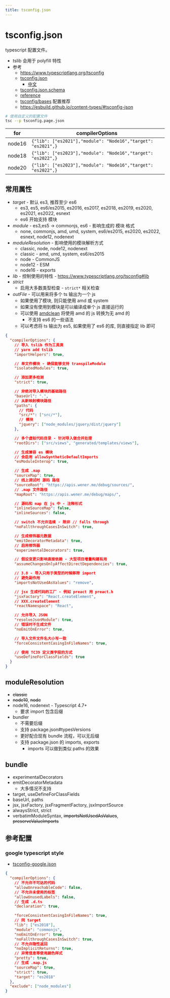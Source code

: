 ```yaml
---
title: tsconfig.json
---
```


# tsconfig.json

typescript 配置文件。

- tslib 会用于 polyfill 特性
- 参考
  - https://www.typescriptlang.org/tsconfig
  - [tsconfig.json](https://www.typescriptlang.org/docs/handbook/tsconfig-json.html)
    - [中文](https://zhongsp.gitbooks.io/typescript-handbook/content/doc/handbook/tsconfig.json.html)
  - [tsconfig.json.schema](http://json.schemastore.org/tsconfig)
  - [reference](https://www.typescriptlang.org/tsconfig)
  - [tsconfig/bases](https://github.com/tsconfig/bases) 配置推荐
  - https://esbuild.github.io/content-types/#tsconfig-json

```bash
# 使用自定义的配置文件
tsc --p tsconfig.page.json
```

| for    | compilerOptions                                              |
| ------ | ------------------------------------------------------------ |
| node16 | `{"lib": ["es2021"],"module": "Node16","target": "es2021",}` |
| node18 | `{"lib": ["es2023"],"module": "Node16","target": "es2022",}` |
| node20 | `{"lib": ["es2023"],"module": "Node16","target": "es2022",}` |

## 常用属性

- _target_ - 默认 es3, 推荐至少 es6
  - es3, es5, es6/es2015, es2016, es2017, es2018, es2019, es2020, es2021, es2022, esnext
  - es6 开始支持 模块
- _module_ - es3,es5 -> commonjs, es6 - 影响生成的 模块 格式
  - none, commonjs, amd, umd, system, es6/es2015, es2020, es2022, esnext, node12, nodenext
- _moduleResolution_ - 影响使用的模块解析方式
  - classic, node, node12, nodenext
  - classic - amd, umd, system, es6/es2015
  - node - CommonJS
  - node12 - ESM
  - node16 - exports
- _lib_ - 控制使用的特性 - https://www.typescriptlang.org/tsconfig#lib
- _strict_
  - 启用大多数类型检查 - `strict*` 相关检查
- _outFile_ - 可以用来将多个 ts 输出为一个 js
  - 如果使用了模块, 则只能使用 amd 或 system
  - 如果没有使用到模块是可以编译成单个 js 直接运行的
  - 可以使用 [amdclean](https://github.com/gfranko/amdclean) 将使用 amd 的 js 转换为无 amd 的
    - 不支持 es6 的一些语法
  - 可以考虑将 ts 输出为 es5, 如果使用了 es6 的库, 则直接指定 lib 即可

```json
{
  "compilerOptions": {
    // 导入 tslib 作为工具类
    // yarn add tslib
    "importHelpers": true,

    // 单文件模块 - 确保能够支持 transpileModule
    "isolatedModules": true,

    // 添加更多检测
    "strict": true,

    // 非绝对导入模块的基础路径
    "baseUrl": ".",
    // 从新映射模块路径
    "paths": {
      // 代码
      "src/*": ["src/*"],
      // 模块
      "jquery": ["node_modules/jquery/dist/jquery"]
    },

    // 多个虚拟代码目录 - 针对导入做合并处理
    "rootDirs": ["src/views", "generated/templates/views"],

    // 生成兼容 es 模块
    // 会启用 allowSyntheticDefaultImports
    "esModuleInterop": true,

    // 生成 .map
    "sourceMap": true,
    // 线上调试时 源码 路径
    "sourceRoot": "https://apis.wener.me/debug/sources/",
    // .map 文件路径
    "mapRoot": "https://apis.wener.me/debug/maps/",

    // 源码和 map 在 js 中 - 注释形式
    "inlineSourceMap": false,
    "inlineSources": false,

    // switch 不允许连续 - 除非 // falls through
    "noFallthroughCasesInSwitch": true,

    // 生成修饰器元数据
    "emitDecoratorMetadata": true,
    // 启用修饰器
    "experimentalDecorators": true,

    // 假设变更只影响直接依赖 - 大型项目增量构建有用
    "assumeChangesOnlyAffectDirectDependencies": true,

    // 3.8 - 导入只用于类型的时候移除 import
    // 避免副作用
    "importsNotUsedAsValues": "remove",

    // jsx 生成代码的工厂 - 例如 preact 用 preact.h
    "jsxFactory": "React.createElement",
    // XXX.createElement
    "reactNamespace": "React",

    // 允许导入 JSON
    "resolveJsonModule": true,
    // 错误时不生成文件
    "noEmitOnError": true,

    // 导入文件文件名大小写一致
    "forceConsistentCasingInFileNames": true,

    // 使用 TC39 定义类字段的方式
    "useDefineForClassFields": true
  }
}
```

## moduleResolution

- ~~classic~~
- ~~node10~~, ~~node~~
- node16, nodenext - Typescript 4.7+
  - 要求 import 包含后缀
- bundler
  - 不需要后缀
  - 支持 package.json#typesVersions
  - 更好配合现有 bundle 流程，可以无后缀
  - 支持 package.json 的 imports, exports
    - imports 可以做到类似 paths 的效果

## bundle

- experimentalDecorators
- emitDecoratorMetadata
  - 大多情况不支持
- target, useDefineForClassFields
- baseUrl, paths
- jsx, jsxFactory, jsxFragmentFactory, jsxImportSource
- alwaysStrict, strict
- verbatimModuleSyntax, ~~importsNotUsedAsValues~~, ~~preserveValueImports~~

## 参考配置

### google typescript style

- [tsconfig-google.json](https://github.com/google/gts/blob/master/tsconfig-google.json)

```json
{
  "compilerOptions": {
    // 不允许不可达的代码
    "allowUnreachableCode": false,
    // 不允许未使用的标签
    "allowUnusedLabels": false,
    // 生成 .d.ts
    "declaration": true,

    "forceConsistentCasingInFileNames": true,
    // 同 target
    "lib": ["es2018"],
    "module": "commonjs",
    "noEmitOnError": true,
    "noFallthroughCasesInSwitch": true,
    // 不允许隐性返回
    "noImplicitReturns": true,
    // 异常信息等使用颜色样式
    "pretty": true,
    // 生成 .map.js
    "sourceMap": true,
    "strict": true,
    "target": "es2018"
  },
  "exclude": ["node_modules"]
}
```
